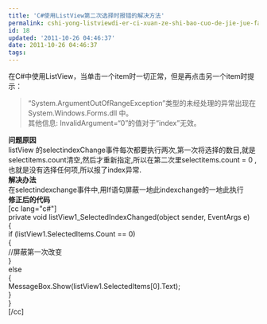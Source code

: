 ```yaml
---
title: 'C#使用ListView第二次选择时报错的解决方法'
permalink: cshi-yong-listviewdi-er-ci-xuan-ze-shi-bao-cuo-de-jie-jue-fang-fa
id: 18
updated: '2011-10-26 04:46:37'
date: 2011-10-26 04:46:37
tags:
---
```


<p>在C#中使用ListView，当单击一个item时一切正常，但是再点击另一个item时提示：</p>
<blockquote>
<p>&ldquo;System.ArgumentOutOfRangeException&rdquo;类型的未经处理的异常出现在 System.Windows.Forms.dll 中。<br /> 其他信息: InvalidArgument=&ldquo;0&rdquo;的值对于&ldquo;index&rdquo;无效。</p>
</blockquote>
<p><strong>问题原因</strong><br /> listView 的selectindexChange事件每次都要执行两次,第一次将选择的数目,就是selectitems.count清空,然后才重新指定,所以在第二次里selectitems.count = 0 ,也就是没有选择任何项,所以报了index异常.<br /> <strong>解决办法</strong><br /> 在selectindexchange事件中,用If语句屏蔽一地此indexchange的一地此执行<br /> <strong>修正后的代码</strong><br /> [cc lang="c#"]<br /> private void listView1_SelectedIndexChanged(object sender, EventArgs e)<br /> {<br /> if (listView1.SelectedItems.Count == 0)<br /> {<br /> //屏蔽第一次改变<br /> }<br /> else<br /> {<br /> MessageBox.Show(listView1.SelectedItems[0].Text);<br /> }<br /> }<br /> [/cc]</p>